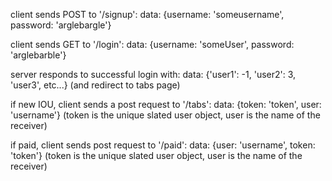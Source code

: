 client sends POST to '/signup':
  data: {username: 'someusername', password: 'arglebargle'}

client sends GET to '/login':
  data: {username: 'someUser', password: 'arglebarble'}

server responds to successful login with:
  data: {'user1': -1, 'user2': 3, 'user3', etc...}
  (and redirect to tabs page)

if new IOU, client sends a post request to '/tabs':
  data: {token: 'token', user: 'username'}  (token is the unique slated user object, user is the name of the receiver)

if paid, client sends post request to '/paid':
  data: {user: 'username', token: 'token'} (token is the unique slated user object, user is the name of the receiver)
  


